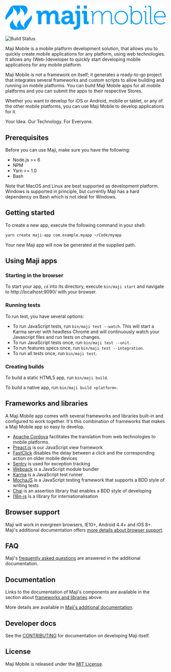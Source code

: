 ![Maji Mobile](img/maji-mobile-logo.png)

![Build Status](https://ci.kabisa.nl/buildStatus/icon?job=maji)

Maji Mobile is a mobile platform development solution, that allows you to quickly create mobile applications for any platform, using web technologies.
It allows any (Web-)developer to quickly start developing mobile applications for any mobile platform.

Maji Mobile is not a framework on itself; it generates a ready-to-go project that integrates several frameworks and custom scripts to allow building and running on mobile platforms. You can build Maji Mobile apps for all mobile platforms and you can submit the apps to their respective Stores.

Whether you want to develop for iOS or Android, mobile or tablet, or any of the other mobile platforms, you can use Maji Mobile to develop applications for it.

Your Idea. Our Technology. For Everyone.

## Prerequisites

Before you can use Maji, make sure you have the following:

* Node.js >= 6
* NPM
* Yarn >= 1.0
* Bash

Note that MacOS and Linux are best supported as development platform. Windows is supported in principle, but currently Maji has a hard dependency on Bash which is not ideal for Windows.

## Getting started

To create a new app, execute the following command in your shell:

```sh
yarn create maji-app com.example.myapp ~/Code/myapp
```

Your new Maji app will now be generated at the supplied path.

## Using Maji apps

### Starting in the browser

To start your app, `cd` into its directory, execute `bin/maji start` and navigate to http://localhost:9090/ with your browser.

### Running tests

To run test, you have several options:
* To run JavaScript tests, run `bin/maji test --watch`. This will start a Karma server with headless Chrome and will continuously watch your Javascript files and run tests on changes.
* To run JavaScript tests once, run `bin/maji test --unit`.
* To run features specs once, run `bin/maji test --integration`.
* To run all tests once, run `bin/maji test`.

### Creating builds

To build a static HTML5 app, run `bin/maji build`.

To build a native app, run `bin/maji build <platform>`.

## Frameworks and libraries

A Maji Mobile app comes with several frameworks and libraries built-in and configured to work together. It's this combination of frameworks that makes a Maji Mobile app so easy to develop.

 * [Apache Cordova](https://cordova.apache.org) facilitates the translation from web technologies to mobile platforms.
 * [Preact.js](https://preactjs.com) is our JavaScript view framework
 * [FastClick](http://ftlabs.github.io/fastclick/) disables the delay between a click and the corresponding action on older mobile devices
 * [Sentry](https://sentry.io) is used for exception tracking
 * [Webpack](https://webpack.js.org/) is a JavaScript module bundler
 * [Karma](http://karma-runner.github.io/) is a JavaScript test runner
 * [MochaJS](http://mochajs.org) is a JavaScript testing framework that supports a BDD style of writing tests
 * [Chai](http://chaijs.com) is an assertion library that enables a BDD style of developing
 * [I18n-js](https://github.com/fnando/i18n-js) is a library for internationalisation

## Browser support

Maji will work in evergreen browsers, IE10+, Android 4.4+ and iOS 8+. Maji's additional documentation offers [more details about browser support](docs/README.md#browser-support).

## FAQ

Maji's [frequently asked questions](docs/faq.md) are answered in the additional documentation.

## Documentation

Links to the documentation of Maji's components are available in the section about [frameworks and libraries](#frameworks-and-libraries) above.

More details are available in [Maji's additional documentation](docs/README.md).

## Developer docs

See the [CONTRIBUTING](./CONTRIBUTING.md) for documentation on developing Maji itself.

## License

Maji Mobile is released under the [MIT License](LICENSE).
